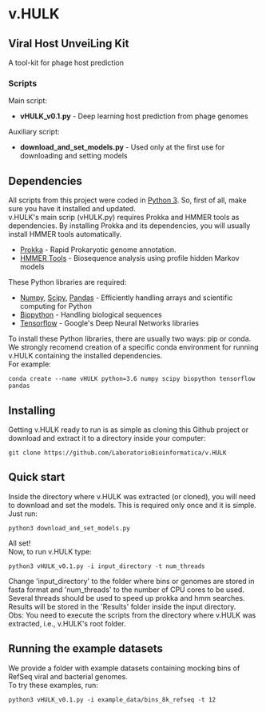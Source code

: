# v.HULK
## Viral Host UnveiLing Kit  
A tool-kit for phage host prediction


### Scripts
Main script:
   * **vHULK_v0.1.py** - Deep learning host prediction from phage genomes
  
Auxiliary script:
   * **download_and_set_models.py** - Used only at the first use for downloading and setting models
   
## Dependencies

All scripts from this project were coded in [Python 3](https://www.python.org/). So, first of all, make sure you have it installed and updated.  
v.HULK's main scrip (vHULK.py) requires Prokka and HMMER tools as dependencies. By installing Prokka and its dependencies, you will usually install HMMER tools automatically.  

* [Prokka](https://github.com/tseemann/prokka) - Rapid Prokaryotic genome annotation.
* [HMMER Tools](http://www.hmmer.org/) - Biosequence analysis using profile hidden Markov models

These Python libraries are required:

* [Numpy](http://www.numpy.org/), [Scipy](https://www.scipy.org/), [Pandas]() - Efficiently handling arrays and scientific computing for Python
* [Biopython](http://biopython.org/) - Handling biological sequences
* [Tensorflow](https://www.tensorflow.org/) - Google's Deep Neural Networks libraries 


To install these Python libraries, there are usually two ways: pip or conda.  
We strongly recomend creation of a specific conda environment for running v.HULK containing the installed dependencies.  
For example:

```
conda create --name vHULK python=3.6 numpy scipy biopython tensorflow pandas
```

## Installing

Getting v.HULK ready to run is as simple as cloning this Github project or download and extract it to a directory inside your computer:

```
git clone https://github.com/LaboratorioBioinformatica/v.HULK
```

## Quick start

Inside the directory where v.HULK was extracted (or cloned), you will need to download and set the models. 
This is required only once and it is simple. Just run:
```
python3 download_and_set_models.py
```
All set!  
Now, to run v.HULK type:
```
python3 vHULK_v0.1.py -i input_directory -t num_threads
```

Change 'input_directory' to the folder where bins or genomes are stored in fasta format and 'num_threads' to the number of CPU cores to be used. Several threads should be used to speed up prokka and hmm searches.  
Results will be stored in the 'Results' folder inside the input directory.  
Obs: You need to execute the scripts from the directory where v.HULK was extracted, i.e., v.HULK's root folder. 

## Running the example datasets

We provide a folder with example datasets containing mocking bins of RefSeq viral and bacterial genomes.  
To try these examples, run:

```
python3 vHULK_v0.1.py -i example_data/bins_8k_refseq -t 12
```
